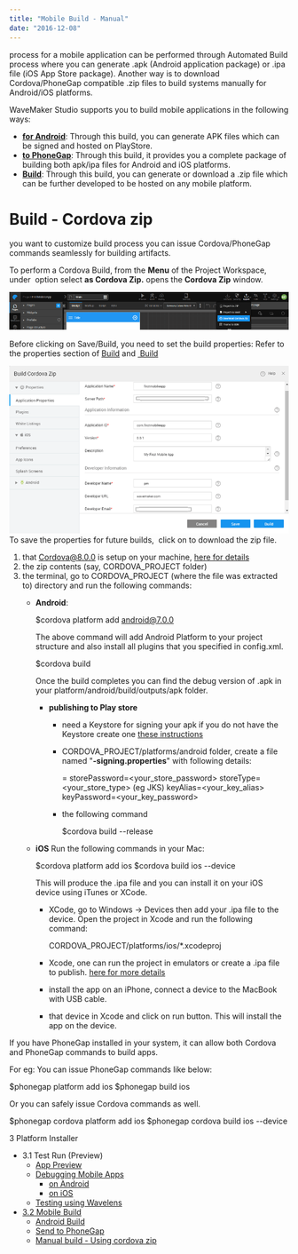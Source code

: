 ```yaml
---
title: "Mobile Build - Manual"
date: "2016-12-08"
---
```


process for a mobile application can be performed through Automated Build process where you can generate .apk (Android application package) or .ipa file (iOS App Store package). Another way is to download Cordova/PhoneGap compatible .zip files to build systems manually for Android/iOS platforms.

WaveMaker Studio supports you to build mobile applications in the following ways:

- **[for Android](/learn/hybrid-mobile/mobile-build-android/)**: Through this build, you can generate APK files which can be signed and hosted on PlayStore.
- **[to PhoneGap](/learn/hybrid-mobile/mobile-build-phonegap/)**: Through this build, it provides you a complete package of building both apk/ipa files for Android and iOS platforms.
- **[Build](#manual)**: Through this build, you can generate or download a .zip file which can be further developed to be hosted on any mobile platform.

# Build - Cordova zip

you want to customize build process you can issue Cordova/PhoneGap commands seamlessly for building artifacts.

To perform a Cordova Build, from the **Menu** of the Project Workspace, under  option select **as Cordova Zip.** opens the **Cordova Zip** window.

[![](../assets/Cordova_Zip.png)](../assets/Cordova_Zip.png)

Before clicking on Save/Build, you need to set the build properties: Refer to the properties section of [Build](#android) and [ Build](/learn/docs/mobile-build/#iOS_Build)

[![](../assets/Build_Cordova_Zip.png)](../assets/Build_Cordova_Zip.png) To save the properties for future builds,  click  on  to download the zip file.

1. that Cordova@8.0.0 is setup on your machine, [here for details](https://cordova.apache.org/)
2. the zip contents (say, CORDOVA\_PROJECT folder)
3. the terminal, go to CORDOVA\_PROJECT (where the file was extracted to) directory and run the following commands:
    - **Android**:
        
        $cordova platform add android@7.0.0
        
        The above command will add Android Platform to your project structure and also install all plugins that you specified in config.xml.
        
        $cordova build
        
        Once the build completes you can find the debug version of .apk in your platform/android/build/outputs/apk folder.
        - **publishing to Play store**
            - need a Keystore for signing your apk if you do not have the Keystore create one [these instructions](http://docs.phonegap.com/phonegap-build/signing/android/#generating-a-private-key)
            - CORDOVA\_PROJECT/platforms/android folder, create a file named "**\-signing.properties**" with following details:
                
                \=<path to keystore file>
                storePassword=<your\_store\_password>
                storeType=<your\_store\_type> (eg JKS)
                keyAlias=<your\_key\_alias>
                keyPassword=<your\_key\_password>
                
            - the following command
                
                $cordova build --release
                
    - **iOS** Run the following commands in your Mac:
        
        $cordova platform add ios
        $cordova build ios --device
        
        This will produce the .ipa file and you can install it on your iOS device using iTunes or XCode.
        - XCode, go to Windows → Devices then add your .ipa file to the device. Open the project in Xcode and run the following command:
            
             CORDOVA\_PROJECT/platforms/ios/\*.xcodeproj
            
        - Xcode, one can run the project in emulators or create a .ipa file to publish. [here for more details](https://developer.apple.com/library/content/documentation/IDEs/Conceptual/AppDistributionGuide/LaunchingYourApponDevices/LaunchingYourApponDevices.html)
        - install the app on an iPhone, connect a device to the MacBook with USB cable.
        - that device in Xcode and click on run button. This will install the app on the device.

If you have PhoneGap installed in your system, it can allow both Cordova and PhoneGap commands to build apps.

For eg: You can issue PhoneGap commands like below:

$phonegap platform add ios
$phonegap build ios

Or you can safely issue Cordova commands as well.

$phonegap cordova platform add ios
$phonegap cordova build ios --device

3 Platform Installer

- 3.1 Test Run (Preview)
    - [App Preview](/learn/hybrid-mobile/test-run/#preview)
    - [Debugging Mobile Apps](/learn/hybrid-mobile/debugging-mobile-apps/)
        - [on Android](/learn/hybrid-mobile/debugging-mobile-apps/#android)
        - [on iOS](/learn/hybrid-mobile/debugging-mobile-apps/#ios)
    - [Testing using Wavelens](/learn/hybrid-mobile/testing-hybrid-mobile-apps-using-wavelens/)
- [3.2 Mobile Build](#)
    - [Android Build](/learn/hybrid-mobile/mobile-build/#android)
    - [Send to PhoneGap](/learn/hybrid-mobile/mobile-build-phonegap/#phonegap)
    - [Manual build - Using cordova zip](#)
